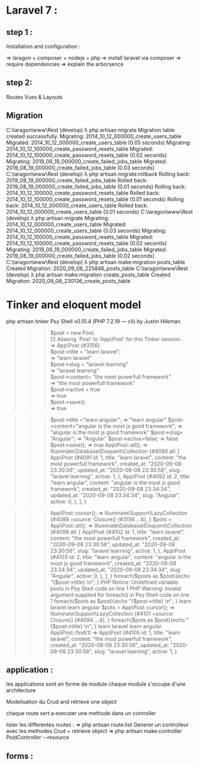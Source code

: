 # Laravel 7 :
## step 1 :
Installation and configuration : 

=> laragon + composer + nodejs + php
=> install laravel via composer 
=> require dependencies
=> explain the arborsence 

## step 2: 

Routes Vues & Layouts

## Migration

C:\laragon\www\Rest (develop) λ php artisan migrate Migration table created successfully. Migrating: 2014_10_12_000000_create_users_table Migrated:  2014_10_12_000000_create_users_table (0.05 seconds) Migrating: 2014_10_12_100000_create_password_resets_table Migrated:  2014_10_12_100000_create_password_resets_table (0.02 seconds) Migrating: 2019_08_19_000000_create_failed_jobs_table Migrated:  2019_08_19_000000_create_failed_jobs_table (0.03 seconds)  C:\laragon\www\Rest (develop) λ php artisan migrate:rollback Rolling back: 2019_08_19_000000_create_failed_jobs_table Rolled back:  2019_08_19_000000_create_failed_jobs_table (0.01 seconds) Rolling back: 2014_10_12_100000_create_password_resets_table Rolled back:  2014_10_12_100000_create_password_resets_table (0.01 seconds) Rolling back: 2014_10_12_000000_create_users_table Rolled back:  2014_10_12_000000_create_users_table (0.01 seconds)  C:\laragon\www\Rest (develop) λ php artisan migrate Migrating: 2014_10_12_000000_create_users_table Migrated:  2014_10_12_000000_create_users_table (0.03 seconds) Migrating: 2014_10_12_100000_create_password_resets_table Migrated:  2014_10_12_100000_create_password_resets_table (0.02 seconds) Migrating: 2019_08_19_000000_create_failed_jobs_table Migrated:  2019_08_19_000000_create_failed_jobs_table (0.02 seconds)  C:\laragon\www\Rest (develop) λ php artisan make:migration posts_table Created Migration: 2020_09_08_225846_posts_table  C:\laragon\www\Rest (develop) λ php artisan make:migration create_posts_table Created Migration: 2020_09_08_230136_create_posts_table


# Tinker and eloquent model 

php artisan tinker
Psy Shell v0.10.4 (PHP 7.2.19 — cli) by Justin Hileman      
>>> $post = new Post;                                       
[!] Aliasing 'Post' to 'App\Post' for this Tinker session.  
=> App\Post {#3156}                                         
>>> $post->title = "learn laravel";                         
=> "learn laravel"                                          
>>> $post->slug = "laravel learning"                        
=> "laravel learning"                                       
>>> $post->content= "the most powerfull framework"          
=> "the most powerfull framework"                           
>>> $post->active = true                                    
=> true                                                     
>>> $post->save();                                          
=> true                                                     
>>>      



>>> $post->title ="learn angular";
=> "learn angular"
>>> $post->content="angular is the most js good framework";
=> "angular is the most js good framework"
>>> $post->slug= "Angular";
=> "Angular"
>>> $post->active=false;
=> false
>>> $post->save();
=> true
>>> App\Post::all();
=> Illuminate\Database\Eloquent\Collection {#4090
     all: [
       App\Post {#4091
         id: 1,
         title: "learn laravel",
         content: "the most powerfull framework",
         created_at: "2020-09-08 23:30:56",
         updated_at: "2020-09-08 23:30:56",
         slug: "laravel learning",
         active: 1,
       },
       App\Post {#4092
         id: 2,
         title: "learn angular",
         content: "angular is the most js good framework",
         created_at: "2020-09-08 23:34:34",
         updated_at: "2020-09-08 23:34:34",
         slug: "Angular",
         active: 0,
       },
     ],
   }


   >>> App\Post::cursor();
=> Illuminate\Support\LazyCollection {#4088
     +source: Closure() {#3156 …4},
   }
>>> $pots = App\Post::all();
=> Illuminate\Database\Eloquent\Collection {#4098
     all: [
       App\Post {#4102
         id: 1,
         title: "learn laravel",
         content: "the most powerfull framework",
         created_at: "2020-09-08 23:30:56",
         updated_at: "2020-09-08 23:30:56",
         slug: "laravel learning",
         active: 1,
       },
       App\Post {#4103
         id: 2,
         title: "learn angular",
         content: "angular is the most js good framework",
         created_at: "2020-09-08 23:34:34",
         updated_at: "2020-09-08 23:34:34",
         slug: "Angular",
         active: 0,
       },
     ],
   }
>>> foreach($posts as $post){echo "{$post->title} \n"; }
PHP Notice:  Undefined variable: posts in Psy Shell code on line 1
PHP Warning:  Invalid argument supplied for foreach() in Psy Shell code on line 1
>>> foreach($pots as $post){echo "{$post->title} \n"; }
learn laravel
learn angular
>>> $pots = App\Post::cursor();
=> Illuminate\Support\LazyCollection {#4101
     +source: Closure() {#4094 …4},
   }
>>> foreach($pots as $post){echo "{$post->title} \n"; }
learn laravel
learn angular
>>> App\Post::find(1)
=> App\Post {#4105
     id: 1,
     title: "learn laravel",
     content: "the most powerfull framework",
     created_at: "2020-09-08 23:30:56",
     updated_at: "2020-09-08 23:30:56",
     slug: "laravel learning",
     active: 1,
   }
>>> 


## application : 

les applications sont en forme de module 
chaque module s'occupe d'une architecture

Modelisation du Crud and retrieve one object

chaque route sert a executer une methode dans un controller

lister les differentes routes : 
=> php artisan route:list
Generer un controlleur avec les methodes Crud + retrieve object 
=> php artisan make:controller PostController --resource

## forms : 

